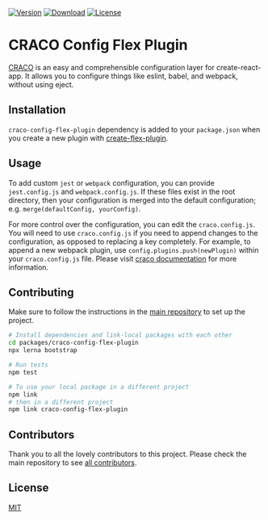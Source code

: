 [![Version](https://img.shields.io/npm/v/craco-config-flex-plugin.svg?style=square)](https://www.npmjs.com/package/craco-config-flex-plugin)
[![Download](https://img.shields.io/npm/dt/craco-config-flex-plugin.svg?style=square)](https://www.npmjs.com/package/craco-config-flex-plugin)
[![License](https://img.shields.io/npm/l/craco-config-flex-plugin.svg?style=square)](../../LICENSE)

# CRACO Config Flex Plugin

[CRACO](https://github.com/sharegate/craco) is an easy and comprehensible configuration layer for create-react-app. It allows you to configure things like eslint, babel, and webpack, without using eject.

## Installation

`craco-config-flex-plugin` dependency is added to your `package.json` when you create a new plugin with [create-flex-plugin](https://github.com/twilio/flex-plugin-builder/tree/master/packages/create-flex-plugin).

## Usage

To add custom `jest` or `webpack` configuration, you can provide `jest.config.js` and `webpack.config.js`. If these files exist in the root directory, then your configuration is merged into the default configuration; e.g. `merge(defaultConfig, yourConfig)`.

For more control over the configuration, you can edit the `craco.config.js`. You will need to use `craco.config.js` if you need to append changes to the configuration, as opposed to replacing a key completely. For example, to append a new webpack plugin, use `config.plugins.push(newPlugin)` within your `craco.config.js` file. Please visit [craco documentation](https://github.com/sharegate/craco/tree/master/packages/craco#configuration-overview) for more information.

## Contributing

Make sure to follow the instructions in the [main repository](https://github.com/twilio/flex-plugin-builder#contributing) to set up the project.

```bash
# Install dependencies and link-local packages with each other
cd packages/craco-config-flex-plugin
npx lerna bootstrap

# Run tests
npm test

# To use your local package in a different project
npm link
# then in a different project
npm link craco-config-flex-plugin
```

## Contributors

Thank you to all the lovely contributors to this project. Please check the main repository to see [all contributors](https://github.com/twilio/flex-plugin-builder#contributors).

## License

[MIT](../../LICENSE)

